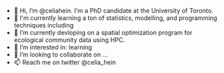 - 👋 Hi, I’m @celiahein. I'm a PhD candidate at the University of Toronto.  
-  🔭 I'm currently learning a ton of statistics, modelling, and programming techniques including
- 🌱 I’m currently devloping on a spatial optimization program for ecological community data using HPC.
- 👀 I’m interested in: learning 
- 💞️ I’m looking to collaborate on ...
- 📫 Reach me on twitter @celia_hein

<!---
celiahein/celiahein is a ✨ special ✨ repository because its `README.md` (this file) appears on your GitHub profile.
You can click the Preview link to take a look at your changes.
--->
